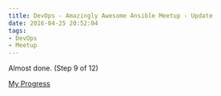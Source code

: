 ```yaml
---
title: DevOps - Amazingly Awesome Ansible Meetup - Update
date: 2016-04-25 20:52:04
tags:
- DevOps
- Meetup
---
```

Almost done. (Step 9 of 12)

[My Progress](https://github.com/DForshner/ansible-workshop-deploy)